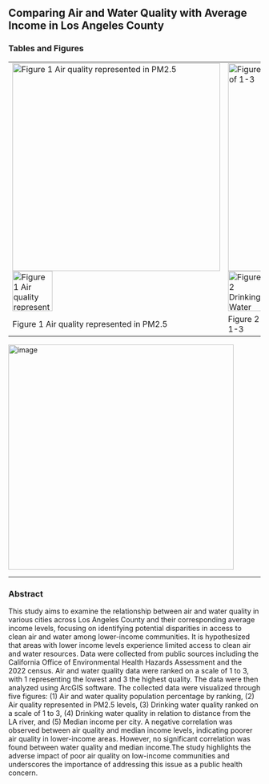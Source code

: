 ## **Comparing Air and Water Quality with Average Income in Los Angeles County**

### Tables and Figures


<table width="100%">
  <tr>
      <td><img width="415" alt="Figure 1 Air quality represented in PM2.5" src="https://github.com/leilaghazvini/leilaghazvini.github.io/assets/168471501/42d99181-3c17-4b20-b804-41819bf436b6">
  <img width="80" alt="Figure 1 Air quality represented in PM2.5" src="https://github.com/leilaghazvini/leilaghazvini.github.io/assets/168471501/ffd4dbb7-5306-4b7a-b246-c0ebf035b18e"></td>
  <td><img width="415" alt="Figure 2 Drinking Water quality ranked from a scale of 1-3" src="https://github.com/leilaghazvini/leilaghazvini.github.io/assets/168471501/b1a35617-261a-4338-8a68-958dff13b980">
  <img width="80" alt="Figure 2 Drinking Water quality ranked from a scale of 1-3" src="https://github.com/leilaghazvini/leilaghazvini.github.io/assets/168471501/760b49f5-266e-4020-9a00-30cae4db74e5"></td>
  </tr>
  <tr>
    <td align="left">Figure 1 Air quality represented in PM2.5
</td>
    <td align="left">Figure 2 Drinking Water quality ranked from a scale of 1-3
</td>
  </tr>
</table>
 
 
<img width="450" alt="image" src="https://github.com/leilaghazvini/leilaghazvini.github.io/assets/168471501/69b0a979-afd8-4315-a5a1-a92c3ea898cc">

 ---

### Abstract

This study aims to examine the relationship between air and water quality in various cities across Los Angeles County and their corresponding average income levels, focusing on identifying potential disparities in access to clean air and water among lower-income communities. It is hypothesized that areas with lower income levels experience limited access to clean air and water resources. Data were collected from public sources including the California Office of Environmental Health Hazards Assessment and the 2022 census. Air and water quality data were ranked on a scale of 1 to 3, with 1 representing the lowest and 3 the highest quality. The data were then analyzed using ArcGIS software. The collected data were visualized through five figures: (1) Air and water quality population percentage by ranking, (2) Air quality represented in PM2.5 levels, (3) Drinking water quality ranked on a scale of 1 to 3, (4) Drinking water quality in relation to distance from the LA river, and (5) Median income per city. A negative correlation was observed between air quality and median income levels, indicating poorer air quality in lower-income areas. However, no significant correlation was found between water quality and median income.The study highlights the adverse impact of poor air quality on low-income communities and underscores the importance of addressing this issue as a public health concern.


